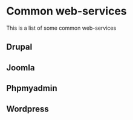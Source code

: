 # Common web-services

This is a list of some common web-services

## Drupal

## Joomla

## Phpmyadmin

## Wordpress
